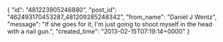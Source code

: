  {
   "id": "481223905246880",
   "post_id": "462493170453287_481209285248342",
   "from_name": "Daniel J Wentz",
   "message": "If she goes for it, I'm just going to shoot myself in the head with a nail gun.",
   "created_time": "2013-02-15T07:19:14+0000"
 }
